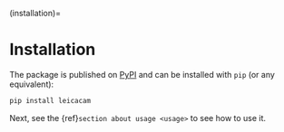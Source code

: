 (installation)=

# Installation

The package is published on [PyPI](https://pypi.org/project/leicacam/) and can be installed with `pip` (or any equivalent):

```bash
pip install leicacam
```

Next, see the {ref}`section about usage <usage>` to see how to use it.
